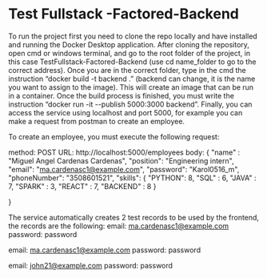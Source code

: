 # Test Fullstack -Factored-Backend
To run the project first you need to clone the repo locally and have installed and running the Docker Desktop application. After cloning the repository, open cmd or windows terminal, and go to the root folder of the project, in this case TestFullstack-Factored-Backend (use cd name_folder to go to the correct address). Once you are in the correct folder, type in the cmd the instruction “docker build -t backend .” (backend can change, it is the name you want to assign to the image). This will create an image that can be run in a container. Once the build process is finished, you must write the instruction “docker run -it --publish 5000:3000 backend”. Finally, you can access the service using localhost and port 5000, for example you can make a request from postman to create an employee. 

To create an employee, you must execute the following request:

method: POST
URL: http://localhost:5000/employees
body: {
    "name" : "Miguel Angel Cardenas Cardenas",
    "position": "Engineering intern",
    "email": "ma.cardenasc1@example.com",
    "password": "Karol0516_m",
    "phoneNumber": "3508601521",
    "skills": {
        "PYTHON": 8,
        "SQL" : 6,
        "JAVA" : 7,
        "SPARK" : 3,
        "REACT" : 7,
        "BACKEND" : 8
    }

}

The service automatically creates 2 test records to be used by the frontend, the records are the following: 
email: ma.cardenasc1@example.com
password: password

email: ma.cardenasc1@example.com
password: password

email: john21@example.com
password: password

